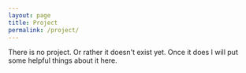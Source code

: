 ```yaml
---
layout: page
title: Project
permalink: /project/
---
```


There is no project. Or rather it doesn't exist yet. Once it does I will put some helpful things about it here.